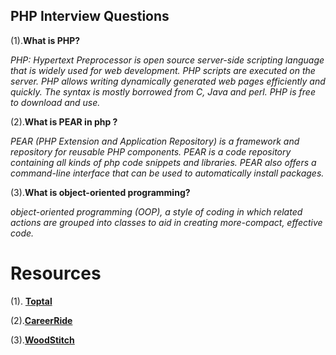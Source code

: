 ## PHP Interview Questions
(1).**What is PHP?**

*PHP: Hypertext Preprocessor is open source server-side scripting language that is widely used for web development. PHP scripts are executed on the server. PHP allows writing dynamically generated web pages efficiently and quickly. The syntax is mostly borrowed from C, Java and perl. PHP is free to download and use.*

(2).**What is PEAR in php ?**

  *PEAR (PHP Extension and Application Repository) is a framework and repository for reusable   PHP components. PEAR is a code repository containing all kinds of php code snippets and  libraries.
  PEAR also offers a command-line interface that can be used to automatically install packages.*

  (3).**What is object-oriented programming?**
  
  *object-oriented programming (OOP), a style of coding in which related actions are grouped into classes to aid in creating more-compact, effective code.*
# Resources
(1). [**Toptal**](http://www.toptal.com/php/interview-questions)

(2).[**CareerRide**](http://www.careerride.com/PHP-Interview-Questions.aspx)

(3).[**WoodStitch**](http://www.woodstitch.com/resources/php-interview-questions.php)
